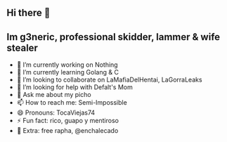 ## Hi there 👋

## Im g3neric, professional skidder, lammer & wife stealer

- 🔭 I’m currently working on Nothing
- 🌱 I’m currently learning Golang & C
- 👯 I’m looking to collaborate on LaMafiaDelHentai, LaGorraLeaks
- 🤔 I’m looking for help with Defalt's Mom
- 💬 Ask me about my picho
- 📫 How to reach me: Semi-Impossible
- 😄 Pronouns: TocaViejas74
- ⚡ Fun fact: rico, guapo y mentiroso
- 💬 Extra: free rapha, @enchalecado
  
